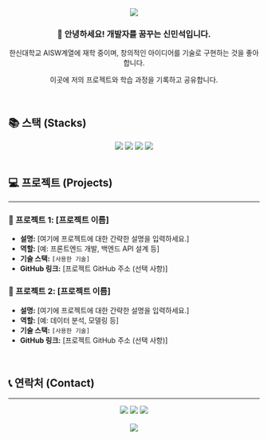 <div align="center">
  <img src="https://capsule-render.vercel.app/api?type=waving&color=auto&height=200&section=header&text=Minseok%20Shin&fontSize=90" />
</div>

<div align="center">
  
### 👋 안녕하세요! 개발자를 꿈꾸는 신민석입니다.
  
<p>한신대학교 AISW계열에 재학 중이며, 창의적인 아이디어를 기술로 구현하는 것을 좋아합니다.</p>
<p>이곳에 저의 프로젝트와 학습 과정을 기록하고 공유합니다.</p>

</div>

<br>

## 📚 스택 (Stacks)
<!-- 여기에 사용하시는 기술 스택의 아이콘을 추가해 보세요. 예: https://shields.io/ -->
<div align="center">
  <img src="https://img.shields.io/badge/Python-3776AB?style=for-the-badge&logo=python&logoColor=white"> 
  <img src="https://img.shields.io/badge/JavaScript-F7DF1E?style=for-the-badge&logo=javascript&logoColor=black">
  <img src="https://img.shields.io/badge/HTML5-E34F26?style=for-the-badge&logo=html5&logoColor=white">
  <img src="https://img.shields.io/badge/CSS3-1572B6?style=for-the-badge&logo=css3&logoColor=white">
  <br>
  <!-- 추가하고 싶은 다른 기술 스택을 여기에 추가하세요. -->
</div>

<br>

## 💻 프로젝트 (Projects)

---

### 🔹 프로젝트 1: [프로젝트 이름]
- **설명:** [여기에 프로젝트에 대한 간략한 설명을 입력하세요.]
- **역할:** [예: 프론트엔드 개발, 백엔드 API 설계 등]
- **기술 스택:** `[사용한 기술]`
- **GitHub 링크:** [프로젝트 GitHub 주소 (선택 사항)]

### 🔹 프로젝트 2: [프로젝트 이름]
- **설명:** [여기에 프로젝트에 대한 간략한 설명을 입력하세요.]
- **역할:** [예: 데이터 분석, 모델링 등]
- **기술 스택:** `[사용한 기술]`
- **GitHub 링크:** [프로젝트 GitHub 주소 (선택 사항)]

<!-- 더 많은 프로젝트를 추가할 수 있습니다. -->

<br>

## 📞 연락처 (Contact)

---

<div align="center">
  <a href="mailto:smseok0104@gmail.com"><img src="https://img.shields.io/badge/Email-ea4335?style=for-the-badge&logo=gmail&logoColor=white"></a>
  <a href="https://github.com/hamsdgfh"><img src="https://img.shields.io/badge/GitHub-181717?style=for-the-badge&logo=github&logoColor=white"></a>
  <a href="[여기에 블로그 주소를 입력하세요]"><img src="https://img.shields.io/badge/Blog-20c997?style=for-the-badge&logo=blogger&logoColor=white"></a>
</div>

<br>

<div align="center">
  <img src="https://capsule-render.vercel.app/api?type=rect&color=auto&height=100&section=footer" />
</div>

